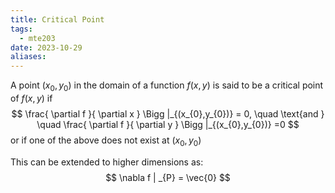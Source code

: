 ```yaml
---
title: Critical Point
tags:
  - mte203
date: 2023-10-29
aliases:
---
```

A point $(x_{0}, y_{0})$ in the domain of a function $f(x,y)$ is said to be a critical point of $f(x,y)$ if
$$
\frac{ \partial f }{ \partial x } \Bigg |_{(x_{0},y_{0})} = 0, \quad \text{and } \quad \frac{ \partial f }{ \partial y } \Bigg |_{(x_{0},y_{0})} =0
$$
or if one of the above does not exist at $(x_{0},y_{0})$

This can be extended to higher dimensions as:
$$
\nabla f | _{P} = \vec{0}
$$
